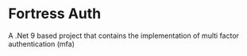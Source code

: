 # Fortress Auth

A .Net 9 based project that contains the implementation of multi factor authentication (mfa)
